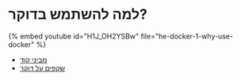 # למה להשתמש בדוקר?


{% embed youtube id="H1J_OH2YSBw" file="he-docker-1-why-use-docker" %}

* [מביני קוד](https://code-maven.com/)
* [שקפים על דוקר](https://code-maven.com/slides/docker)
